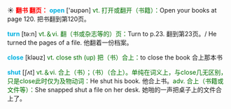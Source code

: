 ☀ <font color="red">**翻书 翻页：**</font>
<font color="sky blue">**open**</font> ['əʊpən] 
<font color="rgb(227, 108, 9)">vt. 打开或翻开（书籍）：</font>Open your books at page 120. 把书翻到第120页。

<font color="sky blue">**turn**</font> [tə:n] 
<font color="rgb(227, 108, 9)">vt.＆vi. 翻（书或杂志等的）页：</font>Turn to p.23. 翻到第23页。/ He turned the pages of a file. 他翻着一份档案。

<font color="sky blue">**close**</font> [kləʊz] 
<font color="rgb(227, 108, 9)">vt. close sth (up) 把（书）合上：</font>to close the book 合上那本书

<font color="sky blue">**shut**</font> [ʃʌt] 
<font color="rgb(227, 108, 9)">vt.＆vi. 合上（书）；（书）（合上）。单纯在词义上，与close几无区别，只是close此时仅为及物动词：</font>He shut his book. 他合上书。<font color="rgb(227, 108, 9)">adv. 合上（书籍或文件等）：</font>She snapped shut a file on her desk. 她啪的一声把桌子上的文件合上了。

